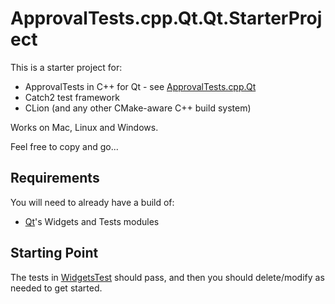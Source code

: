 <a id="top"></a>

# ApprovalTests.cpp.Qt.Qt.StarterProject

<!--
[![Build Status](https://api.travis-ci.org/approvals/ApprovalTests.cpp.Qt.StarterProject.svg?branch=master)](https://travis-ci.org/approvals/ApprovalTests.cpp.Qt.StarterProject)
-->

This is a starter project for:

* ApprovalTests in C++ for Qt - see [ApprovalTests.cpp.Qt](https://github.com/approvals/ApprovalTests.cpp.Qt)
* Catch2 test framework
* CLion (and any other CMake-aware C++ build system)
<!-- * Visual Studio 2017 (`visual-studio-2017\StarterProject.sln`) -->

Works on Mac, Linux and Windows.

Feel free to copy and go...

## Requirements

You will need to already have a build of:

* [Qt](https://www.qt.io)'s Widgets and Tests modules

## Starting Point

The tests in [WidgetsTest](https://github.com/approvals/ApprovalTests.cpp.Qt.StarterProject/blob/master/tests/WidgetsTest.cpp) should pass, and then you should delete/modify as needed to get started.

<!--

Notes:

* For more information, see the [ApprovalTests.cpp.Qt User Guide](https://github.com/approvals/ApprovalTests.cpp.Qt/blob/master/doc/README.md#top)
* You will need a Diff tool.
* Suggestions: 
    * Mac: [DiffMerge](https://sourcegear.com/diffmerge/)
    * Windows: [WinMerge](winmerge.org/)
    * Linux: [meld](http://meldmerge.org/)
-->